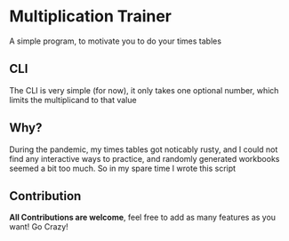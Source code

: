 # Multiplication Trainer

A simple program, to motivate you to do your times tables

## CLI

The CLI is very simple (for now), it only takes one optional number, which limits the multiplicand to that value

## Why?

During the pandemic, my times tables got noticably rusty, and I could not find any interactive ways to practice, and randomly generated workbooks seemed a bit too much. So in my spare time I wrote this script

## Contribution

**All Contributions are welcome**, feel free to add as many features as you want!
Go Crazy!
